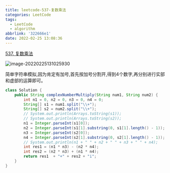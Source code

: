 ```yaml
---
title: leetcode-537-复数乘法
categories: LeetCode
tags:
  - LeetCode
  - algorithm
abbrlink: '322666e1'
date: 2022-02-25 13:08:36
---
```


[537. 复数乘法](https://leetcode-cn.com/problems/complex-number-multiplication/)

![image-20220225131025930](https://gitee.com/cao_ziqiang/img/raw/master/20220225131026.png)

简单字符串模拟,因为肯定有加号,首先按加号分割开,得到4个数字,再分别进行实部和虚部的运算即可。

```java
class Solution {
    public String complexNumberMultiply(String num1, String num2) {
        int n1 = 0, n2 = 0, n3 = 0, n4 = 0;
        String[] s1 = num1.split("\\+");
        String[] s2 = num2.split("\\+");
        // System.out.println(Arrays.toString(s1));
        // System.out.println(Arrays.toString(s2));
        n1 = Integer.parseInt(s1[0]);
        n2 = Integer.parseInt(s1[1].substring(0, s1[1].length() - 1));
        n3 = Integer.parseInt(s2[0]);
        n4 = Integer.parseInt(s2[1].substring(0, s2[1].length() - 1));
        // System.out.println(n1 + " " + n2 + " " + n3 + " " + n4);
        int res1 = (n1 * n3) - (n2 * n4);
        int res2 = (n2 * n3) + (n1 * n4);
        return res1  + "+" + res2 + "i";
    }
}
```

